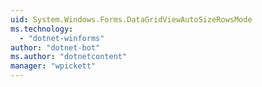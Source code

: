 ```yaml
---
uid: System.Windows.Forms.DataGridViewAutoSizeRowsMode
ms.technology: 
  - "dotnet-winforms"
author: "dotnet-bot"
ms.author: "dotnetcontent"
manager: "wpickett"
---
```

